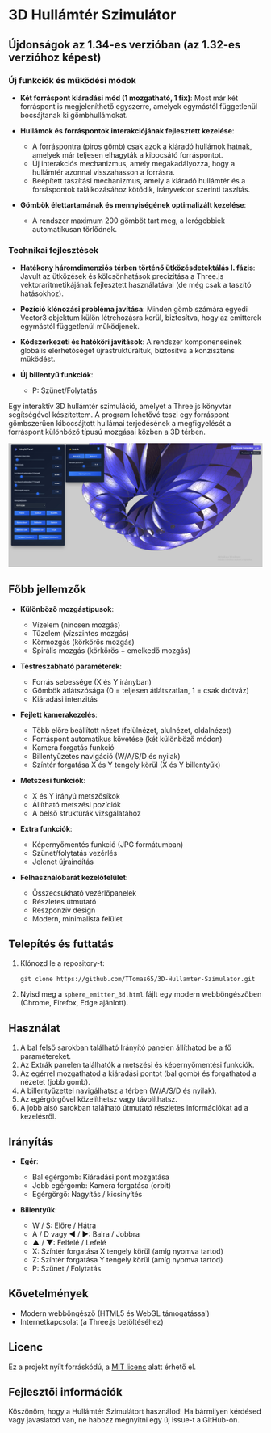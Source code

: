 # 3D Hullámtér Szimulátor

## Újdonságok az 1.34-es verzióban (az 1.32-es verzióhoz képest)

### Új funkciók és működési módok

- **Két forráspont kiáradási mód (1 mozgatható, 1 fix)**: Most már két forráspont is megjeleníthető egyszerre, amelyek egymástól függetlenül bocsájtanak ki gömbhullámokat.

- **Hullámok és forráspontok interakciójának fejlesztett kezelése**:
  - A forráspontra (piros gömb) csak azok a kiáradó hullámok hatnak, amelyek már teljesen elhagyták a kibocsátó forráspontot.
  - Új interakciós mechanizmus, amely megakadályozza, hogy a hullámtér azonnal visszahasson a forrásra.
  - Beépített taszítási mechanizmus, amely a kiáradó hullámtér és a forráspontok találkozásához kötődik, irányvektor szerinti taszítás.

- **Gömbök élettartamának és mennyiségének optimalizált kezelése**:
  - A rendszer maximum 200 gömböt tart meg, a lerégebbiek automatikusan törlődnek.

### Technikai fejlesztések

- **Hatékony háromdimenziós térben történő ütközésdetektálás I. fázis**: Javult az ütközések és kölcsönhatások precizitása a Three.js vektoraritmetikájának fejlesztett használatával (de még csak a taszító hatásokhoz).

- **Pozíció klónozási probléma javítása**: Minden gömb számára egyedi Vector3 objektum külön létrehozásra kerül, biztosítva, hogy az emitterek egymástól függetlenül működjenek.

- **Kódszerkezeti és hatóköri javítások**: A rendszer komponenseinek globális elérhetőségét újrastruktúráltuk, biztosítva a konzisztens működést.

- **Új billentyű funkciók**:
  - P: Szünet/Folytatás

Egy interaktív 3D hullámtér szimuláció, amelyet a Three.js könyvtár segítségével készítettem. A program lehetővé teszi egy forráspont gömbszerűen kibocsájtott hullámai terjedésének a megfigyelését a forráspont különböző típusú mozgásai közben a 3D térben.

![Running image](kepek/Kepernyo_02.jpg)


## Főbb jellemzők

- **Különböző mozgástípusok**:
  - Vízelem (nincsen mozgás)
  - Tűzelem (vízszintes mozgás)
  - Körmozgás (körkörös mozgás)
  - Spirális mozgás (körkörös + emelkedő mozgás)

- **Testreszabható paraméterek**:
  - Forrás sebessége (X és Y irányban)
  - Gömbök átlátszósága (0 = teljesen átlátszatlan, 1 = csak drótváz)
  - Kiáradási intenzitás

- **Fejlett kamerakezelés**:
  - Több előre beállított nézet (felülnézet, alulnézet, oldalnézet)
  - Forráspont automatikus követése (két különböző módon)
  - Kamera forgatás funkció
  - Billentyűzetes navigáció (W/A/S/D és nyilak)
  - Színtér forgatása X és Y tengely körül (X és Y billentyűk)

- **Metszési funkciók**:
  - X és Y irányú metszősíkok
  - Állítható metszési pozíciók
  - A belső struktúrák vizsgálatához

- **Extra funkciók**:
  - Képernyőmentés funkció (JPG formátumban)
  - Szünet/folytatás vezérlés
  - Jelenet újraindítás

- **Felhasználóbarát kezelőfelület**:
  - Összecsukható vezérlőpanelek
  - Részletes útmutató
  - Reszponzív design
  - Modern, minimalista felület

## Telepítés és futtatás

1. Klónozd le a repository-t:
   ```
   git clone https://github.com/TTomas65/3D-Hullamter-Szimulator.git
   ```

2. Nyisd meg a `sphere_emitter_3d.html` fájlt egy modern webböngészőben (Chrome, Firefox, Edge ajánlott).

## Használat

1. A bal felső sarokban található Irányító panelen állíthatod be a fő paramétereket.
2. Az Extrák panelen találhatók a metszési és képernyőmentési funkciók.
3. Az egérrel mozgathatod a kiáradási pontot (bal gomb) és forgathatod a nézetet (jobb gomb).
4. A billentyűzettel navigálhatsz a térben (W/A/S/D és nyilak).
5. Az egérgörgővel közelíthetsz vagy távolíthatsz.
6. A jobb alsó sarokban található útmutató részletes információkat ad a kezelésről.

## Irányítás

- **Egér**:
  - Bal egérgomb: Kiáradási pont mozgatása
  - Jobb egérgomb: Kamera forgatása (orbit)
  - Egérgörgő: Nagyítás / kicsinyítés

- **Billentyűk**:
  - W / S: Előre / Hátra
  - A / D vagy ◀ / ▶: Balra / Jobbra
  - ▲ / ▼: Felfelé / Lefelé
  - X: Színtér forgatása X tengely körül (amíg nyomva tartod)
  - Z: Színtér forgatása Y tengely körül (amíg nyomva tartod)
  - P: Szünet / Folytatás

## Követelmények

- Modern webböngésző (HTML5 és WebGL támogatással)
- Internetkapcsolat (a Three.js betöltéséhez)

## Licenc

Ez a projekt nyílt forráskódú, a [MIT licenc](LICENSE) alatt érhető el.

## Fejlesztői információk

Köszönöm, hogy a Hullámtér Szimulátort használod! Ha bármilyen kérdésed vagy javaslatod van, ne habozz megnyitni egy új issue-t a GitHub-on.

